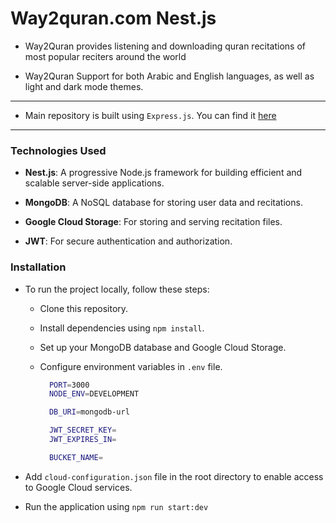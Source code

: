 # Way2quran.com Nest.js

- Way2Quran provides listening and downloading quran recitations of most popular reciters around the world

- Way2Quran Support for both Arabic and English languages, as well as light and dark mode themes.

---

- Main repository is built using `Express.js`. You can find it [here](https://github.com/anas-nady/way2quran.com)

---

### Technologies Used

- **Nest.js**: A progressive Node.js framework for building efficient and scalable server-side applications.

- **MongoDB**: A NoSQL database for storing user data and recitations.

- **Google Cloud Storage**: For storing and serving recitation files.

- **JWT**: For secure authentication and authorization.

### Installation

- To run the project locally, follow these steps:

  - Clone this repository.
  - Install dependencies using `npm install`.
  - Set up your MongoDB database and Google Cloud Storage.
  - Configure environment variables in `.env` file.

    ```sh
      PORT=3000
      NODE_ENV=DEVELOPMENT

      DB_URI=mongodb-url

      JWT_SECRET_KEY=
      JWT_EXPIRES_IN=

      BUCKET_NAME=
    ```

- Add `cloud-configuration.json` file in the root directory to enable access to Google Cloud services.

- Run the application using `npm run start:dev`
